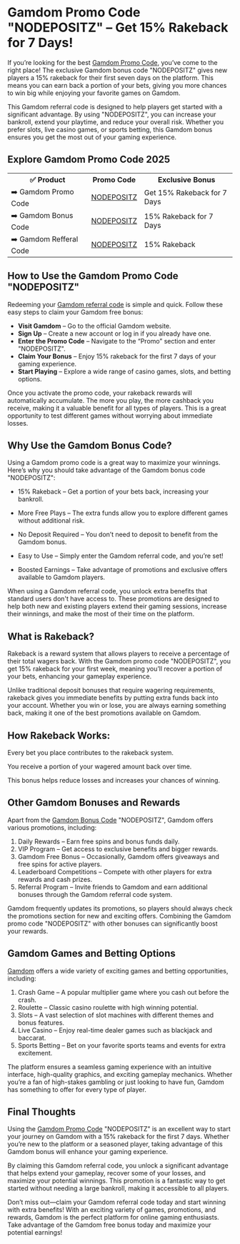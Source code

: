<h1>Gamdom Promo Code "NODEPOSITZ" – Get 15% Rakeback for 7 Days!</h1>

If you’re looking for the best <a href="gamdom.com/r/nodepositz">Gamdom Promo Code</a>, you’ve come to the right place! The exclusive Gamdom bonus code "NODEPOSITZ" gives new players a 15% rakeback for their first seven days on the platform. This means you can earn back a portion of your bets, giving you more chances to win big while enjoying your favorite games on Gamdom.

This Gamdom referral code is designed to help players get started with a significant advantage. By using "NODEPOSITZ", you can increase your bankroll, extend your playtime, and reduce your overall risk. Whether you prefer slots, live casino games, or sports betting, this Gamdom bonus ensures you get the most out of your gaming experience.

<h2>Explore Gamdom Promo Code 2025</h2>
<table>
  <tr>
    <th>✅ Product</th>
    <th>Promo Code</th>
    <th>Exclusive Bonus</th>
  </tr>
  <tr>
    <td>➡️ Gamdom Promo Code</td>
    <td><a href="gamdom.com/r/nodepositz">NODEPOSITZ</a></td>
    <td>Get 15% Rakeback for 7 Days</td>
  </tr>
  <tr>
   <td>➡️ Gamdom Bonus Code</td>
    <td><a href="gamdom.com/r/nodepositz">NODEPOSITZ</a></td>
    <td>15% Rakeback for 7 Days</td>
  </tr>
  <tr>
  <td>➡️ Gamdom Refferal Code</td>
    <td><a href="gamdom.com/r/nodepositz">NODEPOSITZ</a></td>
      <td>15% Rakeback</td>
  </tr>
</table>

<h2>How to Use the Gamdom Promo Code "NODEPOSITZ"</h2>

Redeeming your <a href="gamdom.com/r/nodepositz">Gamdom referral code</a> is simple and quick. Follow these easy steps to claim your Gamdom free bonus:

- **Visit Gamdom** – Go to the official Gamdom website.
- **Sign Up** – Create a new account or log in if you already have one.
- **Enter the Promo Code** – Navigate to the “Promo” section and enter "NODEPOSITZ".
- **Claim Your Bonus** – Enjoy 15% rakeback for the first 7 days of your gaming experience.
- **Start Playing** – Explore a wide range of casino games, slots, and betting options.

Once you activate the promo code, your rakeback rewards will automatically accumulate. The more you play, the more cashback you receive, making it a valuable benefit for all types of players. This is a great opportunity to test different games without worrying about immediate losses.

<h2>Why Use the Gamdom Bonus Code?</h2>

Using a Gamdom promo code is a great way to maximize your winnings. Here’s why you should take advantage of the Gamdom bonus code "NODEPOSITZ":

- 15% Rakeback – Get a portion of your bets back, increasing your bankroll.

- More Free Plays – The extra funds allow you to explore different games without additional risk.

- No Deposit Required – You don’t need to deposit to benefit from the Gamdom bonus.

- Easy to Use – Simply enter the Gamdom referral code, and you’re set!

- Boosted Earnings – Take advantage of promotions and exclusive offers available to Gamdom players.

When using a Gamdom referral code, you unlock extra benefits that standard users don't have access to. These promotions are designed to help both new and existing players extend their gaming sessions, increase their winnings, and make the most of their time on the platform.

<h2>What is Rakeback?</h2>

Rakeback is a reward system that allows players to receive a percentage of their total wagers back. With the Gamdom promo code "NODEPOSITZ", you get 15% rakeback for your first week, meaning you’ll recover a portion of your bets, enhancing your gameplay experience.

Unlike traditional deposit bonuses that require wagering requirements, rakeback gives you immediate benefits by putting extra funds back into your account. Whether you win or lose, you are always earning something back, making it one of the best promotions available on Gamdom.

<h2>How Rakeback Works:</h2>

Every bet you place contributes to the rakeback system.

You receive a portion of your wagered amount back over time.

This bonus helps reduce losses and increases your chances of winning.

<h2>Other Gamdom Bonuses and Rewards</h2>

Apart from the <a href="gamdom.com/r/nodepositz">Gamdom Bonus Code</a> "NODEPOSITZ", Gamdom offers various promotions, including:

1. Daily Rewards – Earn free spins and bonus funds daily.
2. VIP Program – Get access to exclusive benefits and bigger rewards.
3. Gamdom Free Bonus – Occasionally, Gamdom offers giveaways and free spins for active players.
4. Leaderboard Competitions – Compete with other players for extra rewards and cash prizes.
5. Referral Program – Invite friends to Gamdom and earn additional bonuses through the Gamdom referral code system.

Gamdom frequently updates its promotions, so players should always check the promotions section for new and exciting offers. Combining the Gamdom promo code "NODEPOSITZ" with other bonuses can significantly boost your rewards.

<h2>Gamdom Games and Betting Options</h2>

<a href="gamdom.com/r/nodepositz">Gamdom</a> offers a wide variety of exciting games and betting opportunities, including:

1. Crash Game – A popular multiplier game where you cash out before the crash.
2. Roulette – Classic casino roulette with high winning potential.
3. Slots – A vast selection of slot machines with different themes and bonus features.
4. Live Casino – Enjoy real-time dealer games such as blackjack and baccarat.
5. Sports Betting – Bet on your favorite sports teams and events for extra excitement.

The platform ensures a seamless gaming experience with an intuitive interface, high-quality graphics, and exciting gameplay mechanics. Whether you’re a fan of high-stakes gambling or just looking to have fun, Gamdom has something to offer for every type of player.

<h2>Final Thoughts</h2>

Using the <a href="gamdom.com/r/nodepositz">Gamdom Promo Code</a> "NODEPOSITZ" is an excellent way to start your journey on Gamdom with a 15% rakeback for the first 7 days. Whether you’re new to the platform or a seasoned player, taking advantage of this Gamdom bonus will enhance your gaming experience.

By claiming this Gamdom referral code, you unlock a significant advantage that helps extend your gameplay, recover some of your losses, and maximize your potential winnings. This promotion is a fantastic way to get started without needing a large bankroll, making it accessible to all players.

Don’t miss out—claim your Gamdom referral code today and start winning with extra benefits! With an exciting variety of games, promotions, and rewards, Gamdom is the perfect platform for online gaming enthusiasts. Take advantage of the Gamdom free bonus today and maximize your potential earnings!

